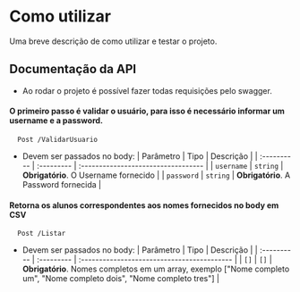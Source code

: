 
# Como utilizar

Uma breve descrição de como utilizar e testar o projeto.




## Documentação da API
- Ao rodar o projeto é possível fazer todas requisições pelo swagger.
#### O primeiro passo é validar o usuário, para isso é necessário informar um username e a password.


```http
  Post /ValidarUsuario
```

- Devem ser passados no body:
| Parâmetro   | Tipo       | Descrição                           |
| :---------- | :--------- | :---------------------------------- |
| `username` | `string` | **Obrigatório**. O Username fornecido |
| `password` | `string` | **Obrigatório**. A Password fornecida |

#### Retorna os alunos correspondentes aos nomes fornecidos no body em CSV

```http
  Post /Listar
```
- Devem ser passados no body:
| Parâmetro   | Tipo       | Descrição                                   |
| :---------- | :--------- | :------------------------------------------ |
| `[]`      | `[]` | **Obrigatório**. Nomes completos em um array, exemplo ["Nome completo um", "Nome completo dois", "Nome completo tres"] |


